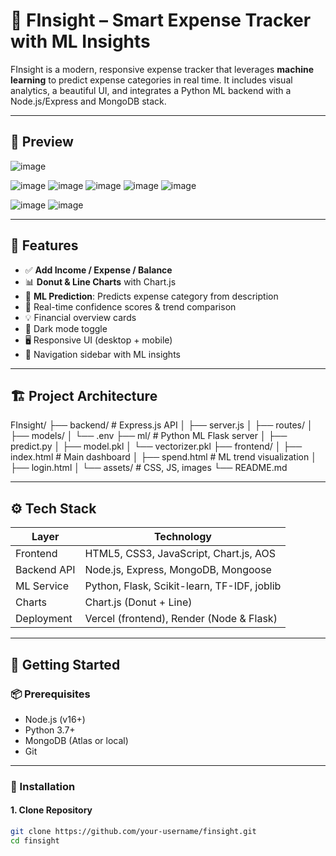 # 💸 FInsight – Smart Expense Tracker with ML Insights

FInsight is a modern, responsive expense tracker that leverages **machine learning** to predict expense categories in real time. It includes visual analytics, a beautiful UI, and integrates a Python ML backend with a Node.js/Express and MongoDB stack.

---

## 📸 Preview
![image](https://github.com/user-attachments/assets/112823f4-3adf-481b-b2dc-1d399e7c79a9)

![image](https://github.com/user-attachments/assets/a7f8f565-9d6a-4e35-957a-772f5f00bac6)
![image](https://github.com/user-attachments/assets/c7a6b1d9-2c36-4584-bde7-5f216ad83de1)
![image](https://github.com/user-attachments/assets/dae83c7e-4162-42f4-b620-0c931484eb66)
![image](https://github.com/user-attachments/assets/5324ae90-bf0a-4634-9814-21a7e5c802b6)
![image](https://github.com/user-attachments/assets/742108e8-b7b9-4c5d-9bc4-08514c4f755e)

![image](https://github.com/user-attachments/assets/95f1eef6-fd1c-4be0-b92e-68099b1503b9)
![image](https://github.com/user-attachments/assets/f51a46a3-360d-4a3d-adfe-29e2a0571820)

---

## 🧠 Features

- ✅ **Add Income / Expense / Balance**
- 📊 **Donut & Line Charts** with Chart.js
- 🧠 **ML Prediction**: Predicts expense category from description
- 🔁 Real-time confidence scores & trend comparison
- 💡 Financial overview cards
- 🌙 Dark mode toggle
- 🖥️ Responsive UI (desktop + mobile)
- 🔗 Navigation sidebar with ML insights

---

## 🏗️ Project Architecture

FInsight/
├── backend/ # Express.js API
│ ├── server.js
│ ├── routes/
│ ├── models/
│ └── .env
├── ml/ # Python ML Flask server
│ ├── predict.py
│ ├── model.pkl
│ └── vectorizer.pkl
├── frontend/
│ ├── index.html # Main dashboard
│ ├── spend.html # ML trend visualization
│ ├── login.html
│ └── assets/ # CSS, JS, images
└── README.md

---

## ⚙️ Tech Stack

| Layer        | Technology                                |
|--------------|--------------------------------------------|
| Frontend     | HTML5, CSS3, JavaScript, Chart.js, AOS     |
| Backend API  | Node.js, Express, MongoDB, Mongoose        |
| ML Service   | Python, Flask, Scikit-learn, TF-IDF, joblib |
| Charts       | Chart.js (Donut + Line)                    |
| Deployment   | Vercel (frontend), Render (Node & Flask)   |

---

## 🚀 Getting Started

### 📦 Prerequisites

- Node.js (v16+)
- Python 3.7+
- MongoDB (Atlas or local)
- Git

---

### 🔧 Installation

#### 1. Clone Repository

```bash
git clone https://github.com/your-username/finsight.git
cd finsight
